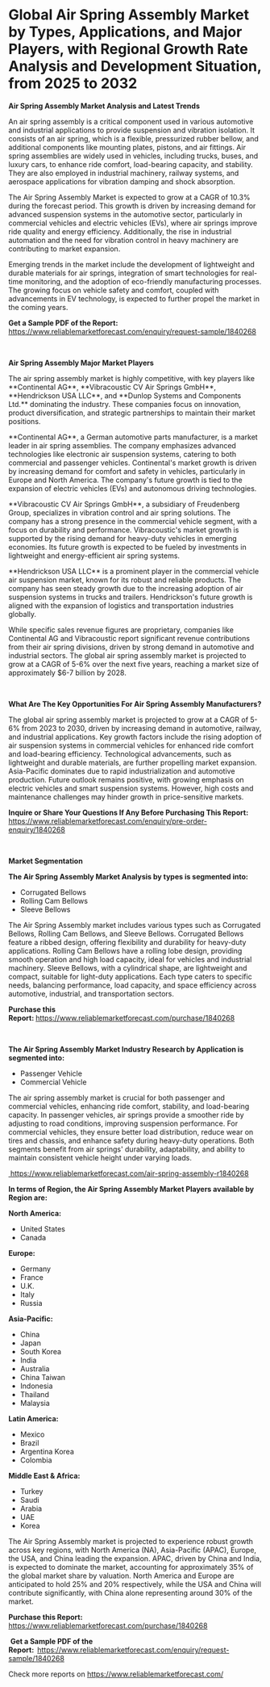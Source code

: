 <p><h1>Global Air Spring Assembly Market by Types, Applications, and Major Players, with Regional Growth Rate Analysis and Development Situation, from 2025 to 2032</h1></p><p><strong>Air Spring Assembly Market Analysis and Latest Trends</strong></p>
<p><p>An air spring assembly is a critical component used in various automotive and industrial applications to provide suspension and vibration isolation. It consists of an air spring, which is a flexible, pressurized rubber bellow, and additional components like mounting plates, pistons, and air fittings. Air spring assemblies are widely used in vehicles, including trucks, buses, and luxury cars, to enhance ride comfort, load-bearing capacity, and stability. They are also employed in industrial machinery, railway systems, and aerospace applications for vibration damping and shock absorption.</p><p>The Air Spring Assembly Market is expected to grow at a CAGR of 10.3% during the forecast period. This growth is driven by increasing demand for advanced suspension systems in the automotive sector, particularly in commercial vehicles and electric vehicles (EVs), where air springs improve ride quality and energy efficiency. Additionally, the rise in industrial automation and the need for vibration control in heavy machinery are contributing to market expansion.</p><p>Emerging trends in the market include the development of lightweight and durable materials for air springs, integration of smart technologies for real-time monitoring, and the adoption of eco-friendly manufacturing processes. The growing focus on vehicle safety and comfort, coupled with advancements in EV technology, is expected to further propel the market in the coming years.</p></p>
<p><strong>Get a Sample PDF of the Report:&nbsp;</strong> <a href="https://www.reliablemarketforecast.com/enquiry/request-sample/1840268?utm_campaign=1105&utm_medium=2&utm_source=Github&utm_content=ia&utm_term=23012025&utm_id=air-spring-assembly">https://www.reliablemarketforecast.com/enquiry/request-sample/1840268</a></p>
<p>&nbsp;</p>
<p><strong>Air Spring Assembly Major Market Players</strong></p>
<p><p>The air spring assembly market is highly competitive, with key players like **Continental AG**, **Vibracoustic CV Air Springs GmbH**, **Hendrickson USA LLC**, and **Dunlop Systems and Components Ltd.** dominating the industry. These companies focus on innovation, product diversification, and strategic partnerships to maintain their market positions.</p><p>**Continental AG**, a German automotive parts manufacturer, is a market leader in air spring assemblies. The company emphasizes advanced technologies like electronic air suspension systems, catering to both commercial and passenger vehicles. Continental's market growth is driven by increasing demand for comfort and safety in vehicles, particularly in Europe and North America. The company's future growth is tied to the expansion of electric vehicles (EVs) and autonomous driving technologies.</p><p>**Vibracoustic CV Air Springs GmbH**, a subsidiary of Freudenberg Group, specializes in vibration control and air spring solutions. The company has a strong presence in the commercial vehicle segment, with a focus on durability and performance. Vibracoustic's market growth is supported by the rising demand for heavy-duty vehicles in emerging economies. Its future growth is expected to be fueled by investments in lightweight and energy-efficient air spring systems.</p><p>**Hendrickson USA LLC** is a prominent player in the commercial vehicle air suspension market, known for its robust and reliable products. The company has seen steady growth due to the increasing adoption of air suspension systems in trucks and trailers. Hendrickson's future growth is aligned with the expansion of logistics and transportation industries globally.</p><p>While specific sales revenue figures are proprietary, companies like Continental AG and Vibracoustic report significant revenue contributions from their air spring divisions, driven by strong demand in automotive and industrial sectors. The global air spring assembly market is projected to grow at a CAGR of 5-6% over the next five years, reaching a market size of approximately $6-7 billion by 2028.</p></p>
<p>&nbsp;</p>
<p><strong>What Are The Key Opportunities For Air Spring Assembly Manufacturers?</strong></p>
<p><p>The global air spring assembly market is projected to grow at a CAGR of 5-6% from 2023 to 2030, driven by increasing demand in automotive, railway, and industrial applications. Key growth factors include the rising adoption of air suspension systems in commercial vehicles for enhanced ride comfort and load-bearing efficiency. Technological advancements, such as lightweight and durable materials, are further propelling market expansion. Asia-Pacific dominates due to rapid industrialization and automotive production. Future outlook remains positive, with growing emphasis on electric vehicles and smart suspension systems. However, high costs and maintenance challenges may hinder growth in price-sensitive markets.</p></p>
<p><strong>Inquire or Share Your Questions If Any Before Purchasing This Report:</strong> <a href="https://www.reliablemarketforecast.com/enquiry/pre-order-enquiry/1840268?utm_campaign=1105&utm_medium=2&utm_source=Github&utm_content=ia&utm_term=23012025&utm_id=air-spring-assembly">https://www.reliablemarketforecast.com/enquiry/pre-order-enquiry/1840268</a></p>
<p>&nbsp;</p>
<p><strong>Market Segmentation</strong></p>
<p><strong>The Air Spring Assembly Market Analysis by types is segmented into:</strong></p>
<p><ul><li>Corrugated Bellows</li><li>Rolling Cam Bellows</li><li>Sleeve Bellows</li></ul></p>
<p><p>The Air Spring Assembly market includes various types such as Corrugated Bellows, Rolling Cam Bellows, and Sleeve Bellows. Corrugated Bellows feature a ribbed design, offering flexibility and durability for heavy-duty applications. Rolling Cam Bellows have a rolling lobe design, providing smooth operation and high load capacity, ideal for vehicles and industrial machinery. Sleeve Bellows, with a cylindrical shape, are lightweight and compact, suitable for light-duty applications. Each type caters to specific needs, balancing performance, load capacity, and space efficiency across automotive, industrial, and transportation sectors.</p></p>
<p><strong>Purchase this Report:&nbsp;</strong><a href="https://www.reliablemarketforecast.com/purchase/1840268?utm_campaign=1105&utm_medium=2&utm_source=Github&utm_content=ia&utm_term=23012025&utm_id=air-spring-assembly">https://www.reliablemarketforecast.com/purchase/1840268</a></p>
<p>&nbsp;</p>
<p><strong>The Air Spring Assembly Market Industry Research by Application is segmented into:</strong></p>
<p><ul><li>Passenger Vehicle</li><li>Commercial Vehicle</li></ul></p>
<p><p>The air spring assembly market is crucial for both passenger and commercial vehicles, enhancing ride comfort, stability, and load-bearing capacity. In passenger vehicles, air springs provide a smoother ride by adjusting to road conditions, improving suspension performance. For commercial vehicles, they ensure better load distribution, reduce wear on tires and chassis, and enhance safety during heavy-duty operations. Both segments benefit from air springs' durability, adaptability, and ability to maintain consistent vehicle height under varying loads.</p></p>
<p><a href="https://www.reliablemarketforecast.com/air-spring-assembly-r1840268?utm_campaign=1105&utm_medium=2&utm_source=Github&utm_content=ia&utm_term=23012025&utm_id=air-spring-assembly">&nbsp;https://www.reliablemarketforecast.com/air-spring-assembly-r1840268</a></p>
<p><strong>In terms of Region, the Air Spring Assembly Market Players available by Region are:</strong></p>
<p>
    <p> <strong> North America: </strong>
        <ul>
            <li>United States</li>
            <li>Canada</li>
        </ul>
        </p> 
    <p> <strong> Europe: </strong>
        <ul>
            <li>Germany</li>
            <li>France</li>
            <li>U.K.</li>
            <li>Italy</li>
            <li>Russia</li>
        </ul>
        </p> 
    <p> <strong> Asia-Pacific: </strong>
        <ul>
            <li>China</li>
            <li>Japan</li>
            <li>South Korea</li>
            <li>India</li>
            <li>Australia</li>
            <li>China Taiwan</li>
            <li>Indonesia</li>
            <li>Thailand</li>
            <li>Malaysia</li>
        </ul>
        </p> 
    <p> <strong> Latin America: </strong>
        <ul>
            <li>Mexico</li>
            <li>Brazil</li>
            <li>Argentina Korea</li>
            <li>Colombia</li>
        </ul>
        </p> 
    <p> <strong> Middle East & Africa: </strong>
        <ul>
            <li>Turkey</li>
            <li>Saudi</li>
            <li>Arabia</li>
            <li>UAE</li>
            <li>Korea</li>
        </ul>
    </p>
    </p>
<p><p>The Air Spring Assembly market is projected to experience robust growth across key regions, with North America (NA), Asia-Pacific (APAC), Europe, the USA, and China leading the expansion. APAC, driven by China and India, is expected to dominate the market, accounting for approximately 35% of the global market share by valuation. North America and Europe are anticipated to hold 25% and 20% respectively, while the USA and China will contribute significantly, with China alone representing around 30% of the market.</p></p>
<p><strong>Purchase this Report: </strong><a href="https://www.reliablemarketforecast.com/purchase/1840268?utm_campaign=1105&utm_medium=2&utm_source=Github&utm_content=ia&utm_term=23012025&utm_id=air-spring-assembly">https://www.reliablemarketforecast.com/purchase/1840268</a></p>
<p>&nbsp;<strong>Get a Sample PDF of the Report:&nbsp;&nbsp;</strong><a href="https://www.reliablemarketforecast.com/enquiry/request-sample/1840268?utm_campaign=1105&utm_medium=2&utm_source=Github&utm_content=ia&utm_term=23012025&utm_id=air-spring-assembly">https://www.reliablemarketforecast.com/enquiry/request-sample/1840268</a></p>
<p><strong></strong></p>
<p>Check more reports on <a href="https://www.reliablemarketforecast.com/?utm_campaign=1105&utm_medium=2&utm_source=Github&utm_content=ia&utm_term=23012025&utm_id=air-spring-assembly">https://www.reliablemarketforecast.com/</a></p>